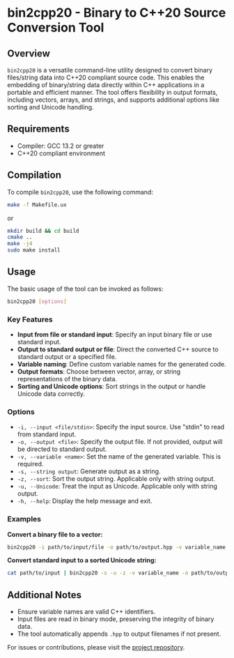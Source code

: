 # bin2cpp20 - Binary to C++20 Source Conversion Tool

## Overview

`bin2cpp20` is a versatile command-line utility designed to convert binary files/string data into C++20 compliant source code. This enables the embedding of binary/string data directly within C++ applications in a portable and efficient manner. The tool offers flexibility in output formats, including vectors, arrays, and strings, and supports additional options like sorting and Unicode handling.

## Requirements

- Compiler: GCC 13.2 or greater
- C++20 compliant environment

## Compilation

To compile `bin2cpp20`, use the following command:

```sh
make -f Makefile.ux 
```
or
```sh
mkdir build && cd build
cmake ..
make -j4
sudo make install 
```


## Usage

The basic usage of the tool can be invoked as follows:

```sh
bin2cpp20 [options]
```

### Key Features

- **Input from file or standard input**: Specify an input binary file or use standard input.
- **Output to standard output or file**: Direct the converted C++ source to standard output or a specified file.
- **Variable naming**: Define custom variable names for the generated code.
- **Output formats**: Choose between vector, array, or string representations of the binary data.
- **Sorting and Unicode options**: Sort strings in the output or handle Unicode data correctly.

### Options

- `-i, --input <file/stdin>`: Specify the input source. Use "stdin" to read from standard input.
- `-o, --output <file>`: Specify the output file. If not provided, output will be directed to standard output.
- `-v, --variable <name>`: Set the name of the generated variable. This is required.
- `-s, --string output`: Generate output as a string.
- `-z, --sort`: Sort the output string. Applicable only with string output.
- `-u, --Unicode`: Treat the input as Unicode. Applicable only with string output.
- `-h, --help`: Display the help message and exit.

### Examples

**Convert a binary file to a vector:**

```sh
bin2cpp20 -i path/to/input/file -o path/to/output.hpp -v variable_name
```

**Convert standard input to a sorted Unicode string:**

```sh
cat path/to/input | bin2cpp20 -s -u -z -v variable_name -o path/to/output.hpp
```

## Additional Notes

- Ensure variable names are valid C++ identifiers.
- Input files are read in binary mode, preserving the integrity of binary data.
- The tool automatically appends `.hpp` to output filenames if not present.

For issues or contributions, please visit the [project repository](#).
